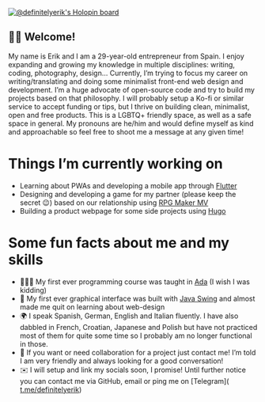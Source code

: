 [![@definitelyerik's Holopin board](https://holopin.me/definitelyerik)](https://holopin.io/@definitelyerik)

## 👋🏻 Welcome!

My name is Erik and I am a 29-year-old entrepreneur from Spain. I enjoy expanding and growing my knowledge in multiple disciplines: writing, coding, photography, design… Currently, I’m trying to focus my career on writing/translating and doing some minimalist front-end web design and development.
I’m a huge advocate of open-source code and try to build my projects based on that philosophy. I will probably setup a Ko-fi or similar service to accept funding or tips, but I thrive on building clean, minimalist, open and free products.
This is a LGBTQ+ friendly space, as well as a safe space in general. My pronouns are he/him and would define myself as kind and approachable so feel free to shoot me a message at any given time!
# Things I’m currently working on
- Learning about PWAs and developing a mobile app through [Flutter]( https://flutter.dev/)
- Designing and developing a game for my partner (please keep the secret 😉) based on our relationship using [RPG Maker MV]( https://www.rpgmakerweb.com/products/rpg-maker-mv)
- Building a product webpage for some side projects using [Hugo]( https://gohugo.io/)
# Some fun facts about me and my skills
- 👨🏻‍💻 My first ever programming course was taught in [Ada]( https://en.wikipedia.org/wiki/Ada_(programming_language)) (I wish I was kidding)
- 🎨 My first ever graphical interface was built with [Java Swing](https://en.wikipedia.org/wiki/Swing_(Java)) and almost made me quit on learning about web-design
- 🌍 I speak Spanish, German, English and Italian fluently. I have also dabbled in French, Croatian, Japanese and Polish but have not practiced most of them for quite some time so I probably am no longer functional in those.
- 🤝 If you want or need collaboration for a project just contact me! I’m told I am very friendly and always looking for a good conversation!
- ✉️ I will setup and link my socials soon, I promise! Until further notice you can contact me via GitHub, email or ping me on [Telegram]([ t.me/definitelyerik](https://t.me/definitelyerik))
